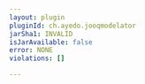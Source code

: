 ```yaml
---
layout: plugin
pluginId: ch.ayedo.jooqmodelator
jarSha1: INVALID
isJarAvailable: false
error: NONE
violations: []

---
```


